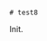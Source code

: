                                                                                                                                                                                                                                                                                                                                                                                                                                                                                                                                                                    # test8

Init.
